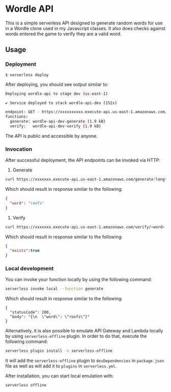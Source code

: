 # Wordle API

This is a simple serverless API designed to generate random words for use in a Wordle clone used in
my Javascript classes. It also does checks against words entered the game to verify they are a valid
word.

## Usage

### Deployment

```
$ serverless deploy
```

After deploying, you should see output similar to:

```bash
Deploying wordle-api to stage dev (us-east-1)

✔ Service deployed to stack wordle-api-dev (152s)

endpoint: GET - https://xxxxxxxxxx.execute-api.us-east-1.amazonaws.com/
functions:
  generate: wordle-api-dev-generate (1.9 kB)
  verify:   wordle-api-dev-verify (1.9 kB)
```

The API is public and accessible by anyone.

### Invocation

After successful deployment, the API endpoints can be invoked via HTTP:

1) Generate

```bash
curl https://xxxxxxx.execute-api.us-east-1.amazonaws.com/generate?length=5
```

Which should result in response similar to the following:

```json
{
  "word": "roofs"
}
```

1) Verify

```bash
curl https://xxxxxxx.execute-api.us-east-1.amazonaws.com/verify/<word>
```

Which should result in response similar to the following:

```json
{
  "exists":true
}
```

### Local development

You can invoke your function locally by using the following command:

```bash
serverless invoke local --function generate
```

Which should result in response similar to the following:

```
{
  "statusCode": 200,
  "body": "{\n  \"word\": \"roofs\"}"
}
```

Alternatively, it is also possible to emulate API Gateway and Lambda locally by using `serverless-offline` plugin.
In order to do that, execute the following command:

```bash
serverless plugin install -n serverless-offline
```

It will add the `serverless-offline` plugin to `devDependencies` in `package.json` file as well as will add it to 
`plugins` in `serverless.yml`.

After installation, you can start local emulation with:

```
serverless offline
```

